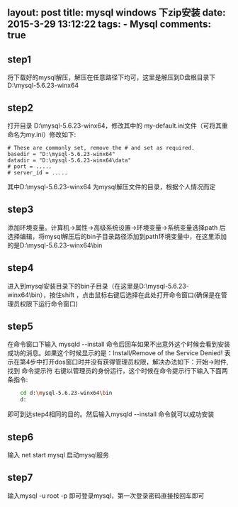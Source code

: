 layout: post
title: mysql windows 下zip安装
date: 2015-3-29 13:12:22
tags: 
	- Mysql
comments: true  
---
## step1
将下载好的mysql解压，解压在任意路径下均可，这里是解压到D盘根目录下 D:\mysql-5.6.23-winx64
<!--more-->
## step2
打开目录 D:\mysql-5.6.23-winx64，修改其中的 my-default.ini文件（可将其重命名为my.ini）修改如下:
```
# These are commonly set, remove the # and set as required.
basedir = "D:\mysql-5.6.23-winx64"
datadir = "D:\mysql-5.6.23-winx64\data"
# port = .....
# server_id = .....
```
其中D:\mysql-5.6.23-winx64  为mysql解压文件的目录，根据个人情况而定
## step3
添加环境变量。计算机->属性->高级系统设置->环境变量->系统变量选择path 后选择编辑，将mysql解压后的bin子目录路径添加到path环境变量中，在这里添加的是D:\mysql-5.6.23-winx64\bin
## step4
进入到mysql安装目录下的bin子目录（在这里是D:\mysql-5.6.23-winx64\bin），按住shift ，点击鼠标右键后选择在此处打开命令窗口(确保是在管理员权限下运行命令窗口)
## step5
在命令窗口下输入 mysqld --install 命令后回车如果不出意外这个时候会看到安装成功的消息。如果这个时候显示的是：Install/Remove of the Service Denied! 表示在第4步中打开dos窗口时并没有获得管理员权限，解决办法如下：开始->附件,找到 命令提示符 右键以管理员的身份运行，这个时候在命令提示行下输入下面两条指令:
``` bash
	cd d:\mysql-5.6.23-winx64\bin
	d:
```
即可到达step4相同的目的。然后输入mysqld --install  命令就可以成功安装
## step6
输入 net start mysql 启动mysql服务     
## step7
输入mysql -u root -p  即可登录mysql，第一次登录密码直接按回车即可